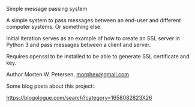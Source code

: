 Simple message passing system

A simple system to pass messages between an end-user and different computer
systems.  Or something else.

Initial iteration serves as an example of how to create an SSL server in
Python 3 and pass messages between a client and server.

Requires openssl to be installed to be able to generate SSL certificate and
key.

Author Morten W. Petersen, <morphex@gmail.com>

Some blog posts about this project:

https://blogologue.com/search?category=1658082823X26
